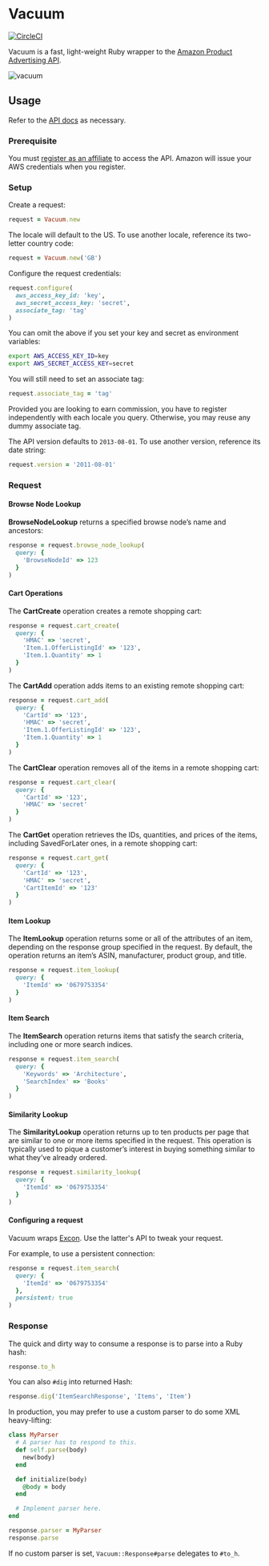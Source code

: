 # Vacuum
[![CircleCI](https://circleci.com/gh/hakanensari/vacuum.svg?style=svg)](https://circleci.com/gh/hakanensari/vacuum)

Vacuum is a fast, light-weight Ruby wrapper to the [Amazon Product Advertising API](https://affiliate-program.amazon.com/gp/advertising/api/detail/main.html).

![vacuum](http://f.cl.ly/items/2k2X0e2u0G3k1c260D2u/vacuum.png)

## Usage

Refer to the [API docs](https://docs.aws.amazon.com/AWSECommerceService/latest/DG/CHAP_ApiReference.html) as necessary.

### Prerequisite

You must [register as an affiliate](https://affiliate-program.amazon.com) to access the API. Amazon will issue your AWS credentials when you register.

### Setup

Create a request:

```ruby
request = Vacuum.new
```

The locale will default to the US. To use another locale, reference its two-letter country code:

```ruby
request = Vacuum.new('GB')
```

Configure the request credentials:

```ruby
request.configure(
  aws_access_key_id: 'key',
  aws_secret_access_key: 'secret',
  associate_tag: 'tag'
)
```

You can omit the above if you set your key and secret as environment variables:

```sh
export AWS_ACCESS_KEY_ID=key
export AWS_SECRET_ACCESS_KEY=secret
```

You will still need to set an associate tag:

```ruby
request.associate_tag = 'tag'
```

Provided you are looking to earn commission, you have to register independently with each locale you query. Otherwise, you may reuse any dummy associate tag.

The API version defaults to `2013-08-01`. To use another version, reference its date string:

```ruby
request.version = '2011-08-01'
```

### Request

#### Browse Node Lookup

**BrowseNodeLookup** returns a specified browse node’s name and ancestors:

```ruby
response = request.browse_node_lookup(
  query: {
    'BrowseNodeId' => 123
  }
)
```

#### Cart Operations

The **CartCreate** operation creates a remote shopping cart:

```ruby
response = request.cart_create(
  query: {
    'HMAC' => 'secret',
    'Item.1.OfferListingId' => '123',
    'Item.1.Quantity' => 1
  }
)
```

The **CartAdd** operation adds items to an existing remote shopping cart:

```ruby
response = request.cart_add(
  query: {
    'CartId' => '123',
    'HMAC' => 'secret',
    'Item.1.OfferListingId' => '123',
    'Item.1.Quantity' => 1
  }
)
```

The **CartClear** operation removes all of the items in a remote shopping cart:

```ruby
response = request.cart_clear(
  query: {
    'CartId' => '123',
    'HMAC' => 'secret'
  }
)
```

The **CartGet** operation retrieves the IDs, quantities, and prices of the items, including SavedForLater ones, in a remote shopping cart:

```ruby
response = request.cart_get(
  query: {
    'CartId' => '123',
    'HMAC' => 'secret',
    'CartItemId' => '123'
  }
)
```

#### Item Lookup

The **ItemLookup** operation returns some or all of the attributes of an item, depending on the response group specified in the request. By default, the operation returns an item’s ASIN, manufacturer, product group, and title.

```ruby
response = request.item_lookup(
  query: {
    'ItemId' => '0679753354'
  }
)
```

#### Item Search

The **ItemSearch** operation returns items that satisfy the search criteria, including one or more search indices.

```ruby
response = request.item_search(
  query: {
    'Keywords' => 'Architecture',
    'SearchIndex' => 'Books'
  }
)
```

#### Similarity Lookup

The **SimilarityLookup** operation returns up to ten products per page that are similar to one or more items specified in the request. This operation is typically used to pique a customer’s interest in buying something similar to what they’ve already ordered.

```ruby
response = request.similarity_lookup(
  query: {
    'ItemId' => '0679753354'
  }
)
```

#### Configuring a request

Vacuum wraps [Excon](https://github.com/geemus/excon). Use the latter's API to tweak your request.

For example, to use a persistent connection:

```ruby
response = request.item_search(
  query: {
    'ItemId' => '0679753354'
  },
  persistent: true
)
```

### Response

The quick and dirty way to consume a response is to parse into a Ruby hash:

```ruby
response.to_h
```

You can also `#dig` into returned Hash:

```ruby
response.dig('ItemSearchResponse', 'Items', 'Item')
```

In production, you may prefer to use a custom parser to do some XML heavy-lifting:

```ruby
class MyParser
  # A parser has to respond to this.
  def self.parse(body)
    new(body)
  end

  def initialize(body)
    @body = body
  end

  # Implement parser here.
end

response.parser = MyParser
response.parse
```

If no custom parser is set, `Vacuum::Response#parse` delegates to `#to_h`.
